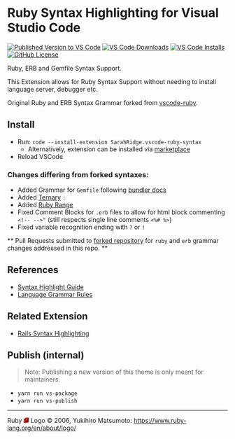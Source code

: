 # Ruby Syntax Highlighting for Visual Studio Code
[![Published Version to VS Code](https://img.shields.io/visual-studio-marketplace/v/SarahRidge.vscode-ruby-syntax)](https://marketplace.visualstudio.com/items?itemName=SarahRidge.vscode-ruby-syntax)
[![VS Code Downloads](https://img.shields.io/visual-studio-marketplace/d/SarahRidge.vscode-ruby-syntax)](https://marketplace.visualstudio.com/items?itemName=SarahRidge.vscode-ruby-syntax)
[![VS Code Installs](https://img.shields.io/visual-studio-marketplace/i/SarahRidge.vscode-ruby-syntax)](https://marketplace.visualstudio.com/items?itemName=SarahRidge.vscode-ruby-syntax)
[![GitHub License](https://img.shields.io/github/license/smridge/vscode-ruby-syntax.svg)](https://github.com/smridge/vscode-ruby-syntax/blob/master/LICENSE)

Ruby, ERB and Gemfile Syntax Support.

This Extension allows for Ruby Syntax Support without needing to install language server, debugger etc.

Original Ruby and ERB Syntax Grammar forked from [vscode-ruby](https://github.com/rubyide/vscode-ruby).

## Install
- Run: `code --install-extension SarahRidge.vscode-ruby-syntax`
  - Alternatively, extension can be installed via [marketplace](https://marketplace.visualstudio.com/items?itemName=SarahRidge.vscode-ruby-syntax)
- Reload VSCode

### Changes differing from forked syntaxes:
- Added Grammar for `Gemfile` following [bundler docs](https://bundler.io/man/gemfile.5.html)
- Added [Ternary](https://docs.ruby-lang.org/en/2.7.0/syntax/control_expressions_rdoc.html#label-Ternary+if) `:`
- Added [Ruby Range](https://ruby-doc.org/core-2.7.1/Range.html)
- Fixed Comment Blocks for `.erb` files to allow for html block commenting `<!-- -->"` (still respects single line comments `<%# %>`)
- Fixed variable recognition ending with `?` or `!`

** Pull Requests submitted to [forked repository](https://github.com/rubyide/vscode-ruby/pulls) for `ruby` and `erb` grammar changes addressed in this repo. **

## References
- [Syntax Highlight Guide](https://code.visualstudio.com/api/language-extensions/syntax-highlight-guide)
- [Language Grammar Rules](https://macromates.com/manual/en/language_grammars)

## Related Extension
- [Rails Syntax Highlighting](https://github.com/smridge/vscode_rails_syntax)

## Publish (internal)
> Note: Publishing a new version of this theme is only meant for maintainers.
- `yarn run vs-package`
- `yarn run vs-publish`

---

Ruby <img src="https://raw.githubusercontent.com/smridge/vscode-ruby-syntax/master/images/icon.png" width="12"> Logo &copy; 2006, Yukihiro Matsumoto: https://www.ruby-lang.org/en/about/logo/

